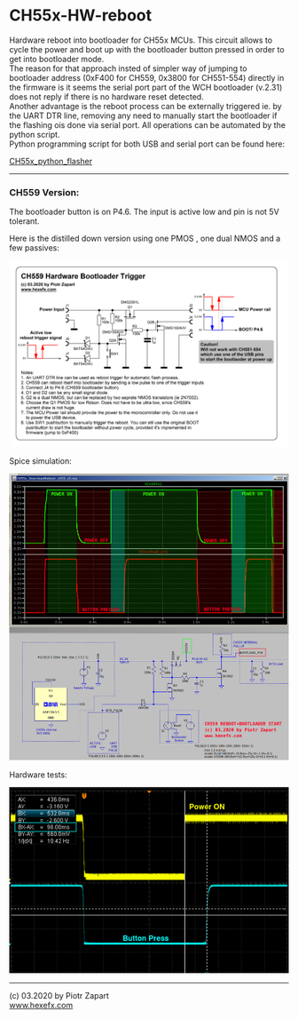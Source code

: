 # CH55x-HW-reboot
Hardware reboot into bootloader for CH55x MCUs.
This circuit allows to cycle the power and boot up with the bootloader button pressed in order to get into bootloader mode.  
The reason for that approach insted of simpler way of jumping to bootloader address (0xF400 for CH559, 0x3800 for CH551-554) directly in the firmware is it seems the serial port part of the WCH bootloader (v.2.31) does not reply if there is no hardware reset detected.  
Another advantage is the reboot process can be externally triggered ie. by the UART DTR line, removing any need to manually start the bootloader if the flashing ois done via serial port. All operations can be automated by the python script.  
Python programming script for both USB and serial port can be found here:  

[CH55x_python_flasher](https://github.com/hexeguitar/CH55x_python_flasher)
___
### CH559 Version:
The bootloader button is on P4.6. The input is active low and pin is not 5V tolerant.  

Here is the distilled down version using one PMOS , one dual NMOS and a few passives:

![alt text](CH559_reboot.gif "CH559 hardware reboot circuit")

Spice simulation:  

![alt text](ch559_HWbootloadTrigger_Spice.png "CH559 hardware reboot spice simulation")

Hardware tests:  

![alt text](ch559_HWbootload_Scope.png "CH559 hardware reboot scope")

___
(c) 03.2020 by Piotr Zapart  
www.hexefx.com
